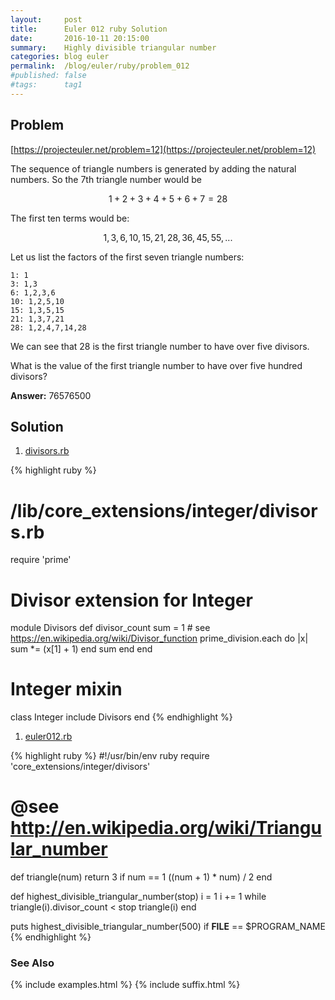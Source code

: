 ```yaml
---
layout:     post
title:      Euler 012 ruby Solution
date:       2016-10-11 20:15:00
summary:    Highly divisible triangular number
categories: blog euler
permalink:  /blog/euler/ruby/problem_012
#published: false
#tags:      tag1
---
```


## Problem

[https://projecteuler.net/problem=12](https://projecteuler.net/problem=12)

The sequence of triangle numbers is generated by adding the natural numbers. So the 7th triangle number would be

$$1 + 2 + 3 + 4 + 5 + 6 + 7 = 28$$

The first ten terms would be:

$$1, 3, 6, 10, 15, 21, 28, 36, 45, 55, ...$$

Let us list the factors of the first seven triangle numbers:

    1: 1
    3: 1,3
    6: 1,2,3,6
    10: 1,2,5,10
    15: 1,3,5,15
    21: 1,3,7,21
    28: 1,2,4,7,14,28


We can see that 28 is the first triangle number to have over five divisors.

What is the value of the first triangle number to have over five hundred divisors?

**Answer:** 76576500

## Solution

1. [divisors.rb](https://gitlab.com/tvarley/euler/blob/master/ruby/lib/core_extensions/integer/divisors.rb)

{% highlight ruby %}
# /lib/core_extensions/integer/divisors.rb
require 'prime'

# Divisor extension for Integer
module Divisors
  def divisor_count
    sum = 1
    # see https://en.wikipedia.org/wiki/Divisor_function
    prime_division.each do |x|
      sum *= (x[1] + 1)
    end
    sum
  end
end

# Integer mixin
class Integer
  include Divisors
end
{% endhighlight %}

1. [euler012.rb](https://github.com/tvarley/euler/blob/master/ruby/lib/euler012.rb)

{% highlight ruby %}
#!/usr/bin/env ruby
require 'core_extensions/integer/divisors'

# @see http://en.wikipedia.org/wiki/Triangular_number
def triangle(num)
  return 3 if num == 1
  ((num + 1) * num) / 2
end

def highest_divisible_triangular_number(stop)
  i = 1
  i += 1 while triangle(i).divisor_count < stop
  triangle(i)
end

puts highest_divisible_triangular_number(500) if __FILE__ == $PROGRAM_NAME
{% endhighlight %}

### See Also
{% include examples.html %}
{% include suffix.html %}

